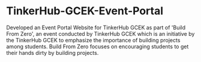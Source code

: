 # TinkerHub-GCEK-Event-Portal
Developed an Event Portal Website for TinkerHub GCEK as part of 'Build From Zero', an event conducted by TinkerHub GCEK which is an initiative by the TinkerHub GCEK to emphasize the importance of building projects among students. Build From Zero focuses on encouraging students to get their hands dirty by building projects.
